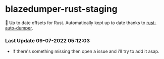 # blazedumper-rust-staging

🚀 Up to date offsets for Rust. Automatically kept up to date thanks to [rust-auto-dumper](https://github.com/Akandesh/rust-auto-dumper).


### Last Update 09-07-2022 05:12:03
- If there's something missing then open a issue and i'll try to add it asap.